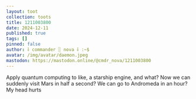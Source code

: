 ```yaml
---
layout: toot
collection: toots
title: 1211003800
date: 2024-12-11
published: true
tags: []
pinned: false
author: ⸸ commander ░ nova ⸸ :~$
avatar: /img/avatar/daemon.jpeg
mastodon: https://mastodon.online/@cmdr_nova/1211003800
---
```


Apply quantum computing to like, a starship engine, and what? Now we can suddenly visit Mars in half a second? We can go to Andromeda in an hour?My head hurts
